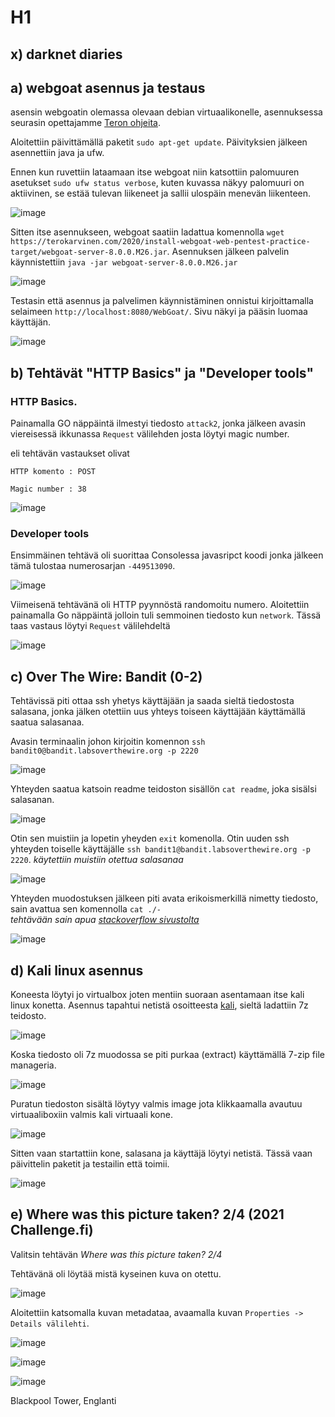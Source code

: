 # H1




## x) darknet diaries






## a) webgoat asennus ja testaus

asensin webgoatin olemassa olevaan debian virtuaalikonelle, asennuksessa seurasin opettajamme [Teron ohjeita](https://terokarvinen.com/2020/install-webgoat-web-pentest-practice-target/).

Aloitettiin päivittämällä paketit `sudo apt-get update`. Päivityksien jälkeen asennettiin java ja ufw.

Ennen kun ruvettiin lataamaan itse webgoat niin katsottiin palomuuren asetukset `sudo ufw status verbose`, kuten kuvassa näkyy palomuuri on aktiivinen, se estää tulevan liikeneet ja sallii ulospäin menevän liikenteen.

![image](https://user-images.githubusercontent.com/93308960/198050912-417c5c9d-170f-473d-811f-9933b11866a6.png)

Sitten itse asennukseen, webgoat saatiin ladattua komennolla 
`wget https://terokarvinen.com/2020/install-webgoat-web-pentest-practice-target/webgoat-server-8.0.0.M26.jar`. Asennuksen jälkeen palvelin käynnistettiin `java -jar webgoat-server-8.0.0.M26.jar` 


![image](https://user-images.githubusercontent.com/93308960/198833486-1436b4ce-ec0a-4002-a98c-041c782175e2.png)


Testasin että asennus ja palvelimen käynnistäminen onnistui kirjoittamalla selaimeen `http://localhost:8080/WebGoat/`. Sivu näkyi ja pääsin luomaa käyttäjän.

![image](https://user-images.githubusercontent.com/93308960/198053058-38b47ac0-81ee-4383-a970-f9b2f641aa29.png)



## b) Tehtävät "HTTP Basics" ja "Developer tools"

### HTTP Basics. 

Painamalla GO näppäintä ilmestyi tiedosto `attack2`, jonka jälkeen avasin viereisessä ikkunassa `Request` välilehden josta löytyi magic number.

eli tehtävän vastaukset olivat

```
HTTP komento : POST

Magic number : 38

```
![image](https://user-images.githubusercontent.com/93308960/198056370-92420114-f4a3-4f4b-b031-df105b660ccb.png)

### Developer tools

Ensimmäinen tehtävä oli suorittaa Consolessa javasripct koodi jonka jälkeen tämä tulostaa numerosarjan `-449513090`. 

![image](https://user-images.githubusercontent.com/93308960/198060919-db064a89-1f97-4b60-811d-91046ecbffce.png)

Viimeisenä tehtävänä oli HTTP pyynnöstä randomoitu numero. Aloitettiin painamalla Go näppäintä jolloin tuli semmoinen tiedosto kun `network`. Tässä taas vastaus löytyi `Request` välilehdeltä

![image](https://user-images.githubusercontent.com/93308960/198060597-2d434e3e-9478-40c8-85b1-0638aa764bbf.png)



## c) Over The Wire: Bandit (0-2)

Tehtävissä piti ottaa ssh yhetys käyttäjään ja saada sieltä tiedostosta salasana, jonka jälken otettiin uus yhteys toiseen käyttäjään käyttämällä saatua salasanaa.


Avasin terminaalin johon kirjoitin komennon 
`ssh bandit0@bandit.labsoverthewire.org -p 2220`

![image](https://user-images.githubusercontent.com/93308960/198089117-ecd3e6d7-aadb-4c2e-9442-f63140468f0c.png)

Yhteyden saatua katsoin readme teidoston sisällön `cat readme`, joka sisälsi salasanan. 

![image](https://user-images.githubusercontent.com/93308960/198090384-c690224d-b76c-4b0f-adb6-2a380eae29d7.png)

Otin sen muistiin ja lopetin yheyden `exit` komenolla. Otin uuden ssh yhteyden toiselle käyttäjälle `ssh bandit1@bandit.labsoverthewire.org -p 2220`.  *käytettiin muistiin otettua salasanaa*

![image](https://user-images.githubusercontent.com/93308960/198833423-475e7035-7b0d-4c4a-b991-bcdae9a0704f.png)


Yhteyden muodostuksen jälkeen piti avata erikoismerkillä nimetty tiedosto, sain avattua sen komennolla `cat ./-`  
*tehtävään sain apua [stackoverflow sivustolta](https://stackoverflow.com/questions/42187323/how-to-open-a-dashed-filename-using-terminal)*


![image](https://user-images.githubusercontent.com/93308960/198092907-c225faca-5120-468a-ad7f-19727ea029ed.png)


## d) Kali linux asennus

Koneesta löytyi jo virtualbox joten mentiin suoraan asentamaan itse kali linux konetta. Asennus tapahtui netistä osoitteesta [kali](https://www.kali.org/get-kali/#kali-virtual-machines), sieltä ladattiin 7z teidosto.

![image](https://user-images.githubusercontent.com/93308960/198114507-3425b53d-cf08-458a-8416-35330dd3d48f.png)

Koska tiedosto oli 7z muodossa se piti purkaa (extract) käyttämällä 7-zip file manageria.

![image](https://user-images.githubusercontent.com/93308960/198703286-3dd173a5-b201-43e3-b5da-8312a32db019.png)


Puratun tiedoston sisältä löytyy valmis image jota klikkaamalla avautuu virtuaaliboxiin valmis kali virtuaali kone.

![image](https://user-images.githubusercontent.com/93308960/198704437-d3fdf09a-b1f8-4855-bca4-6838a92de253.png)

Sitten vaan startattiin kone, salasana ja käyttäjä löytyi netistä. Tässä vaan päivittelin paketit ja testailin että toimii.

![image](https://user-images.githubusercontent.com/93308960/198114452-f5c4ac68-29ed-4d91-90ab-f691751026c8.png)


## e) Where was this picture taken? 2/4 (2021 Challenge.fi) 

Valitsin tehtävän *Where was this picture taken? 2/4* 

Tehtävänä oli löytää mistä kyseinen kuva on otettu.

![image](https://user-images.githubusercontent.com/93308960/198121367-44c42ee5-b2f8-4577-a627-2b9d3962ac21.png)

Aloitettiin katsomalla kuvan metadataa, avaamalla kuvan `Properties -> Details välilehti`. 


![image](https://user-images.githubusercontent.com/93308960/198697037-36994299-8c09-4681-a655-496aa540ce05.png)


![image](https://user-images.githubusercontent.com/93308960/198696888-2a51d11f-aae2-4e63-993d-5ba7d05a889e.png)



![image](https://user-images.githubusercontent.com/93308960/198120197-67191197-bf8a-4722-9457-6307868050a6.png)


Blackpool Tower, Englanti


